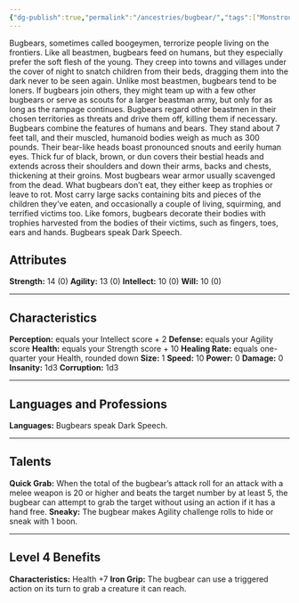 ```yaml
---
{"dg-publish":true,"permalink":"/ancestries/bugbear/","tags":["Monstrous"]}
---
```


Bugbears, sometimes called boogeymen, terrorize people living on the frontiers. Like all beastmen, bugbears feed on humans, but they especially prefer the soft flesh of the young. They creep into towns and villages under the cover of night to snatch children from their beds, dragging them into the dark never to be seen again.
Unlike most beastmen, bugbears tend to be loners.
If bugbears join others, they might team up with a few other bugbears or serve as scouts for a larger beastman army, but only for as long as the rampage continues. Bugbears regard other beastmen in their chosen territories as threats and drive them off, killing them if necessary.
Bugbears combine the features of humans and bears. They stand about 7 feet tall, and their muscled, humanoid bodies weigh as much as 300 pounds.
Their bear-like heads boast pronounced snouts and eerily human eyes. Thick fur of black, brown, or dun covers their bestial heads and extends across their shoulders and down their arms, backs and chests, thickening at their groins. Most bugbears wear armor usually scavenged from the dead.
What bugbears don’t eat, they either keep as trophies or leave to rot. Most carry large sacks containing bits and pieces of the children they’ve eaten, and occasionally a couple of living, squirming, and terrified victims too. Like fomors, bugbears decorate their bodies with trophies harvested from the bodies of their victims, such as fingers, toes, ears and hands.
Bugbears speak Dark Speech.
## Attributes
**Strength:** 14 (0)
**Agility:** 13 (0)
**Intellect:** 10 (0)
**Will:** 10 (0)
- - -
## Characteristics
**Perception:** equals your Intellect score + 2
**Defense:** equals your Agility score
**Health:** equals your Strength score + 10
**Healing Rate:** equals one-quarter your Health, rounded down
**Size:** 1
**Speed:** 10
**Power:** 0
**Damage:** 0
**Insanity:** 1d3
**Corruption:** 1d3
- - -
## Languages and Professions
**Languages:** Bugbears speak Dark Speech.
- - - 
## Talents
**Quick Grab:** When the total of the bugbear’s attack roll for an attack with a melee weapon is 20 or higher and beats the target number by at least 5, the bugbear can attempt to grab the target without using an action if it has a hand free.
**Sneaky:** The bugbear makes Agility challenge rolls to hide or sneak with 1 boon.
- - - 
## Level 4 Benefits
**Characteristics:** Health +7
**Iron Grip:** The bugbear can use a triggered action on its turn to grab a creature it can reach.